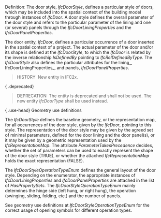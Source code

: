 ﻿Definition: The door style, _IfcDoorStyle_, defines a particular style of doors, which may be included into the spatial context of the building model through instances of _IfcDoor_. A door style defines the overall parameter of the door style and refers to the particular parameter of the lining and one (or several) panels through the _IfcDoorLiningProperties_ and the _IfcDoorPanelProperties_.

The door entity, _IfcDoor_, defines a particular occurrence of a door inserted in the spatial context of a project. The actual parameter of the door and/or its shape is defined at the _IfcDoorStyle_, to which the _IfcDoor_ is related by the inverse relationship _IsDefinedBy_ pointing to _IfcRelDefinedByType_. The _IfcDoorStyle_ also defines the particular attributes for the lining_, IfcDoorLiningProperties_, and panels, _IfcDoorPanelProperties_.

> HISTORY&nbsp; New entity in IFC2x.

{ .deprecated}
> DEPRECATION&nbsp; The entity is deprecated and shall not be used. The new entity _IfcDoorType_ shall be used instead.

{ .use-head}
Geometry use definitions

The _IfcDoorStyle_ defines the baseline geometry, or the representation map, for all occurrences of the door style, given by the _IfcDoor_, pointing to this style. The representation of the door style may be given by the agreed set of minimal parameters, defined for the door lining and the door panel(s), or it may be given by a geometric representation used by the _IfcRepresentationMap_. The attribute _ParameterTakesPrecedence_ decides, whether the set of parameters can be used to exactly represent the shape of the door style (TRUE), or whether the attached _IfcRepresentationMap_ holds the exact representation (FALSE).

The _IfcDoorStyleOperationTypeEnum_ defines the general layout of the door style. Depending on the enumerator, the appropriate instances of _IfcDoorLiningProperties_ and _IfcDoorPanelProperties_ are attached in the list of _HasPropertySets_. The _IfcDoorStyleOperationTypeEnum_ mainly determines the hinge side (left hung, or right hung), the operation (swinging, sliding, folding, etc.) and the number of panels.

See geometry use definitions at _IfcDoorStyleOperationTypeEnum_ for the correct usage of opening symbols for different operation types.